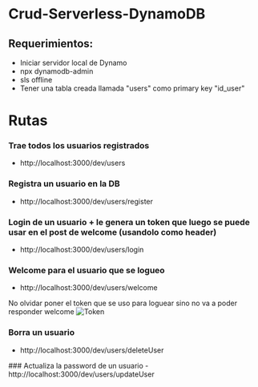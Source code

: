 # Crud-Serverless-DynamoDB

## Requerimientos:

- Iniciar servidor local de Dynamo
- npx dynamodb-admin
- sls offline
- Tener una tabla creada llamada "users" como primary key "id_user"

# Rutas

### Trae todos los usuarios registrados
- http://localhost:3000/dev/users

### Registra un usuario en la DB
- http://localhost:3000/dev/users/register

### Login de un usuario + le genera un token que luego se puede usar en el post de welcome (usandolo como header)
- http://localhost:3000/dev/users/login

### Welcome para el usuario que se logueo
- http://localhost:3000/dev/users/welcome

No olvidar poner el token que se uso para loguear sino no va a poder responder welcome
![Token](https://i.imgur.com/0vZpf9B.png)

### Borra un usuario
- http://localhost:3000/dev/users/deleteUser
</hr>
### Actualiza la password de un usuario
- http://localhost:3000/dev/users/updateUser
